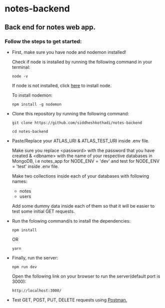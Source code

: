 # notes-backend
## Back end for notes web app.

### Follow the steps to get started:

<ul>
  <li><p>First, make sure you have node and nodemon installed!</p>
  <p>Check if node is installed by running the following command in your terminal:<p/>
  
  ```
  node -v
  ```
  <p>If node is not installed, click <a href="https://nodejs.org/en/download/">here</a> to install node.</p>
  <p>To install nodemon:</p>
  
  ```
  npm install -g nodemon
  ```
  
  </li>
  
  <li><p>Clone this repository by running the following command:</p>
  
  ```
  git clone https://github.com/siddheshkothadi/notes-backend
  ```
  
  ```
  cd notes-backend
  ```
  </li>
  
  <li>
    <p>Paste/Replace your ATLAS_URI & ATLAS_TEST_URI inside .env file.</p>
    <p>Make sure you replace &ltpassword&gt with the password that you have created & &ltdbname&gt with the name of your respective databases in MongoDB, i.e notes_app for NODE_ENV = 'dev' and test for NODE_ENV = 'test' inside .env file.</p>
    <p>Make two collections inside each of your databases with following names:</p>
    <ul>
      <li>notes</li>
      <li>users</li>
    </ul>
    <p>Add some dummy data inside each of them so that it will be easier to test some initial GET requests.</p>
  </li>
  
  <li><p>Run the folowing command/s to install the dependencies:</p>
  
  ```
  npm install
  ```
  
  <p>OR</p>
  
  ```
  yarn
  ```
  
  </li>
  <li><p>Finally, run the server:</p>
  
  ```
  npm run dev
  ```
  
  <p>Open the following link on your browser to run the server(default port is 3000):</p>
  
  ```
  http://localhost:3000/
  ```
  
  </li>
  
  <li>Test GET, POST, PUT, DELETE requests using <a href="https://www.postman.com/">Postman.</a></li>
  </ul>
